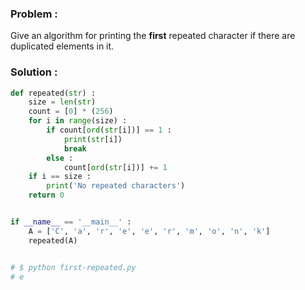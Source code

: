 ### Problem :
Give an algorithm for printing the __first__ repeated character if there are duplicated elements in it.

### Solution :
``` python
def repeated(str) :
    size = len(str)
    count = [0] * (256)
    for i in range(size) :
        if count[ord(str[i])] == 1 :
            print(str[i])
            break
        else :
            count[ord(str[i])] += 1 
    if i == size :
        print('No repeated characters')
    return 0


if __name__ == '__main__' :
    A = ['C', 'a', 'r', 'e', 'e', 'r', 'm', 'o', 'n', 'k']
    repeated(A)


# $ python first-repeated.py
# e
```
